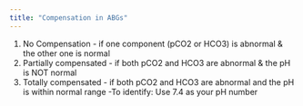 ```yaml
---
title: "Compensation in ABGs"
---
```

1) No Compensation - if one component (pCO2 or HCO3) is abnormal &amp; the other one is normal
2) Partially compensated - if both pCO2 and HCO3 are abnormal &amp; the pH is NOT normal
3) Totally compensated - if both pCO2 and HCO3 are abnormal and the pH is within normal range
-To identify: Use 7.4 as your pH number


